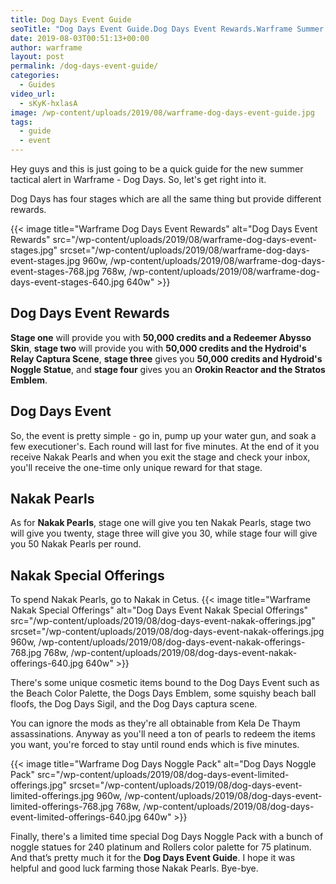 ```yaml
---
title: Dog Days Event Guide
seoTitle: "Dog Days Event Guide.Dog Days Event Rewards.Warframe Summer Event Guide"
date: 2019-08-03T00:51:13+00:00
author: warframe
layout: post
permalink: /dog-days-event-guide/
categories:
  - Guides
video_url:
  - sKyK-hxlasA
image: /wp-content/uploads/2019/08/warframe-dog-days-event-guide.jpg
tags:
  - guide
  - event
---
```

Hey guys and this is just going to be a quick guide for the new summer tactical alert in Warframe - Dog Days. So, let's get right into it.<!--more-->

Dog Days has four stages which are all the same thing but provide different rewards.

{{< image title=\"Warframe Dog Days Event Rewards\" alt=\"Dog Days Event Rewards\" src=\"/wp-content/uploads/2019/08/warframe-dog-days-event-stages.jpg\" srcset=\"/wp-content/uploads/2019/08/warframe-dog-days-event-stages.jpg 960w, /wp-content/uploads/2019/08/warframe-dog-days-event-stages-768.jpg 768w, /wp-content/uploads/2019/08/warframe-dog-days-event-stages-640.jpg 640w\" >}}

## Dog Days Event Rewards
<b>Stage one</b> will provide you with <b>50,000 credits and a Redeemer Abysso Skin</b>, <b>stage two</b> will provide you with <b>50,000 credits and the Hydroid's Relay Captura Scene</b>, <b>stage three</b> gives you <b>50,000 credits and Hydroid's Noggle Statue</b>, and <b>stage four</b> gives you an <b>Orokin Reactor and the Stratos Emblem</b>.

## Dog Days Event
So, the event is pretty simple - go in, pump up your water gun, and soak a few executioner's. Each round will last for five minutes. At the end of it you receive Nakak Pearls and when you exit the stage and check your inbox, you'll receive the one-time only unique reward for that stage. 

## Nakak Pearls
As for **Nakak Pearls**, stage one will give you ten Nakak Pearls, stage two will give you twenty, stage three will give you 30, while stage four will give you 50 Nakak Pearls per round. 

## Nakak Special Offerings
To spend Nakak Pearls, go to Nakak in Cetus. 
{{< image title=\"Warframe Nakak Special Offerings\" alt=\"Dog Days Event Nakak Special Offerings\" src=\"/wp-content/uploads/2019/08/dog-days-event-nakak-offerings.jpg\" srcset=\"/wp-content/uploads/2019/08/dog-days-event-nakak-offerings.jpg 960w, /wp-content/uploads/2019/08/dog-days-event-nakak-offerings-768.jpg 768w, /wp-content/uploads/2019/08/dog-days-event-nakak-offerings-640.jpg 640w\" >}}

There's some unique cosmetic items bound to the Dog Days Event such as the Beach Color Palette, the Dogs Days Emblem, some squishy beach ball floofs, the Dog Days Sigil, and the Dog Days captura scene. 

You can ignore the mods as they're all obtainable from Kela De Thaym assassinations. Anyway as you'll need a ton of pearls to redeem the items you want, you're forced to stay until round ends which is five minutes. 

{{< image title=\"Warframe Dog Days Noggle Pack\" alt=\"Dog Days Noggle Pack\" src=\"/wp-content/uploads/2019/08/dog-days-event-limited-offerings.jpg\" srcset=\"/wp-content/uploads/2019/08/dog-days-event-limited-offerings.jpg 960w, /wp-content/uploads/2019/08/dog-days-event-limited-offerings-768.jpg 768w, /wp-content/uploads/2019/08/dog-days-event-limited-offerings-640.jpg 640w\" >}}

Finally, there's a limited time special Dog Days Noggle Pack with a bunch of noggle statues for 240 platinum and Rollers color palette for 75 platinum. And that’s pretty much it for the **Dog Days Event Guide**. I hope it was helpful and good luck farming those Nakak Pearls. Bye-bye.